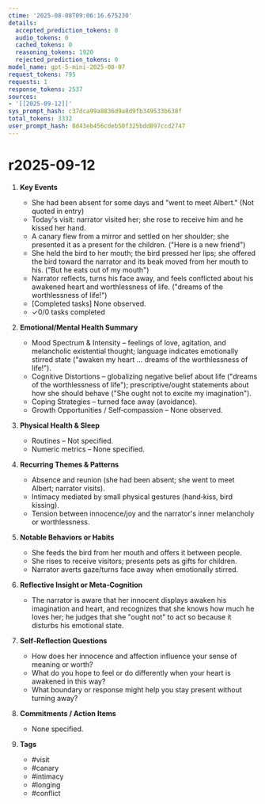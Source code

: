 ```yaml
---
ctime: '2025-08-08T09:06:16.675230'
details:
  accepted_prediction_tokens: 0
  audio_tokens: 0
  cached_tokens: 0
  reasoning_tokens: 1920
  rejected_prediction_tokens: 0
model_name: gpt-5-mini-2025-08-07
request_tokens: 795
requests: 1
response_tokens: 2537
sources:
- '[[2025-09-12]]'
sys_prompt_hash: c37dca99a8836d9a8d9fb349533b638f
total_tokens: 3332
user_prompt_hash: 8d43eb456cdeb50f325bdd897ccd2747
---
```

# r2025-09-12

1. **Key Events**
   - She had been absent for some days and "went to meet Albert." (Not quoted in entry)
   - Today's visit: narrator visited her; she rose to receive him and he kissed her hand.
   - A canary flew from a mirror and settled on her shoulder; she presented it as a present for the children. ("Here is a new friend")  
   - She held the bird to her mouth; the bird pressed her lips; she offered the bird toward the narrator and its beak moved from her mouth to his. ("But he eats out of my mouth")  
   - Narrator reflects, turns his face away, and feels conflicted about his awakened heart and worthlessness of life. ("dreams of the worthlessness of life!")  
   - [Completed tasks] None observed.
   - ✓0/0 tasks completed

2. **Emotional/Mental Health Summary**
   - Mood Spectrum & Intensity – feelings of love, agitation, and melancholic existential thought; language indicates emotionally stirred state ("awaken my heart ... dreams of the worthlessness of life!").
   - Cognitive Distortions – globalizing negative belief about life ("dreams of the worthlessness of life"); prescriptive/ought statements about how she should behave ("She ought not to excite my imagination").
   - Coping Strategies – turned face away (avoidance).
   - Growth Opportunities / Self‑compassion – None observed.

3. **Physical Health & Sleep**
   - Routines – Not specified.
   - Numeric metrics – None specified.

4. **Recurring Themes & Patterns**
   - Absence and reunion (she had been absent; she went to meet Albert; narrator visits).
   - Intimacy mediated by small physical gestures (hand‑kiss, bird kissing).
   - Tension between innocence/joy and the narrator's inner melancholy or worthlessness.

5. **Notable Behaviors or Habits**
   - She feeds the bird from her mouth and offers it between people.
   - She rises to receive visitors; presents pets as gifts for children.
   - Narrator averts gaze/turns face away when emotionally stirred.

6. **Reflective Insight or Meta‑Cognition**
   - The narrator is aware that her innocent displays awaken his imagination and heart, and recognizes that she knows how much he loves her; he judges that she "ought not" to act so because it disturbs his emotional state.

7. **Self‑Reflection Questions**
   - How does her innocence and affection influence your sense of meaning or worth?
   - What do you hope to feel or do differently when your heart is awakened in this way?
   - What boundary or response might help you stay present without turning away?

8. **Commitments / Action Items**
   - None specified.

9. **Tags**
   - #visit
   - #canary
   - #intimacy
   - #longing
   - #conflict